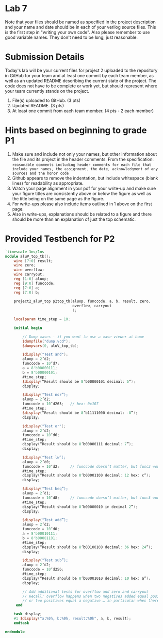 # Lab 7

Note that your files should be named as specified in the project description and 
your name and date should be in each of your verilog source files. 
This is the first step in "writing your own code".
Also please remember to use good variable names. They don't need to be long, just reasonable.

# Submission Details
Today's lab will be your current files for project 2 uploaded to the repository in GitHub for your team and 
at least one commit by each team member, as well as an updated README describing the current state of the project.
The code does not have to be complete or work yet, but should represent where your team currently stands on the project.
1. File(s) uploaded to GitHub. (3 pts)
2. Updated README. (3 pts)
3. At least one commit from each team member. (4 pts - 2 each member)

# Hints based on beginning to grade P1
1. Make sure and include not only your names, but other information about the file and its project in the header comments. From the specification:
   `reasonable comments including header comments for each file that include your names,
the assignment, the date, acknowledgment of any sources and the honor code`
2. Github appears to remove the indentation, but include whitespace (blank lines) for readability as appropriate.
3. Watch your page alignment in your pdf for your write-up and make sure your figure titles are consistently above or below the figure as well as the title being on the same page as the figure.
4. For write-ups please also include items outlined in 1 above on the first page.
5. Also in write-ups, explanations should be related to a figure and there should be more than an explanation of just the top schematic.

# Provided Testbench for P2

```verilog
`timescale 1ns/1ns
module aluV_top_tb();
    wire [7:0] result;
    wire zero;
    wire overflow;
    wire carryout;
    reg [1:0] aluop;
    reg [9:0] funccode;
    reg [7:0] a;
    reg [7:0] b;
    
    project2_aluV_top p2top_tb(aluop, funccode, a, b, result, zero,
                               overflow, carryout
                               );

    localparam time_step = 10;

    initial begin

        // Dump waves - if you want to use a wave viewer at home
        $dumpfile("dump.vcd");
        $dumpvars(0, aluV_top_tb);

        $display("Test and");
        aluop = 2’d2;
        funccode = 10’d7;
        a = 8'b00000111;
        b = 8'b00000101;
        #time_step;
        $display(“Result should be 8’b00000101 decimal: 5”);
        display;

        $display("Test nor”);
        aluop = 2’d2;
        funccode = 10’d263;   // hex: 0x107
        #time_step;
        $display(“Result should be 8’b11111000 decimal: -8”);
        display;

        $display("Test or");
        aluop = 2’d2;
        funccode = 10’d6;
        #time_step;
        display(“Result should be 8’b00000111 decimal: 7”);
        display;

        $display("Test lw”);
        aluop = 2’d0;
        funccode = 10’d2;     // funccode doesn’t matter, but func3 would be 2
        #time_step;
        display(“Result should be 8’b00001100 decimal: 12 hex: c”);
        display;

        $display("Test beq”);
        aluop = 2’d1;
        funccode = 10’d8;     // funccode doesn’t matter, but func3 would be 0
        #time_step;
        display(“Result should be 8’b00000010 in decimal 2”);
        display;

        $display("Test add”);
        aluop = 2’d2;
        funccode = 10’d0;
        a = 8'b00010111;
        b = 8'b00001101;
        #time_step;
        display(“Result should be 8’b00100100 decimal: 36 hex: 24”);
        display;

        $display("Test sub”);
        aluop = 2’d2;
        funccode = 10’d256;
        #time_step;
        display(“Result should be 8’b00001010 decimal: 10 hex: a”);
        display;

        // Add additional tests for overflow and zero and carryout
        // Recall: overflow happens when two negatives added equal positive number, 
        // or two positives equal a negative … in particular when there is a carryout
     end

    task display;
    #1 $display("a:%0h, b:%0h, result:%0h", a, b, result);
    endtask

endmodule

```
